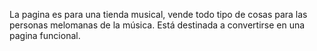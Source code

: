 La pagina es para una tienda musical, vende todo tipo de cosas para las personas melomanas de la música. Está destinada a convertirse en una pagina funcional.
